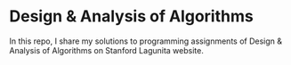 # Design & Analysis of Algorithms
In this repo, I share my solutions to programming assignments of Design & Analysis of Algorithms on Stanford Lagunita website.
